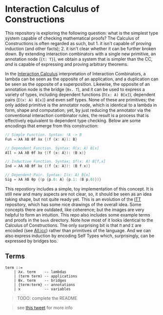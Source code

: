 Interaction Calculus of Constructions
=====================================

This repository is exploring the following question: what is the simplest type
system capable of checking mathematical proofs? The Calculus of Constructions is
often regarded as such, but 1. it isn't capable of proving induction (and other
facts); 2. it isn't clear whether it can be further broken down. By extending
interaction combinators with a single new primitive, an annotation node (`{t:
T}`), we obtain a system that is simpler than the CC, *and* is capable of
expressing and proving arbitrary theorems.

In the [Interaction
Calculus](https://github.com/VictorTaelin/Interaction-Calculus) interpretation
of Interaction Combinators, a lambda can be seen as the opposite of an
application, and a duplication can be seen as the opposite of a superposition.
Likewise, the opposite of an annotation node is the bridge (`θx. T`), and it can
be used to express a variety of types, including dependent functions (`Π(x: A)
B[x]`), dependent pairs (`Σ(x: A) B[x]`) and even self types. None of these are
primitives; the only added primitive is the annotator node, which is identical
to a lambda in form, shape and computation; yet, by just reducing the annotator
via the conventional interaction combinator rules, the result is a process that
is effectively equivalent to dependent type checking. Below are some encodings
that emerge from this construction:

```c
// Simple Function. Syntax: !A -> B
Fun = λA λB θf λx {(f {x: A}): B}

// Dependent Function. Syntax: Π(x: A) B[x]
All = λA λB θf λx {(f {x: A}): (B x)}

// Inductive Function. Syntax: $f(x: A) B[f,x]
Ind = λA λB θf λx {(f {x: A}): (B f x)}

// Dependent Pair. Syntax: Σ(x: A) B[x]
Sig = λA λB θp {(p {p.0: A} {p.1: (B p.0)})}
```

This repostiory includes a simple, toy implementation of this concept. It is
still new and many aspects are not clear, so, it should be seen as an idea
taking shape, but not quite ready yet. This is an evolution of the
[ITT](https://github.com/VictorTaelin/Interaction-Type-Theory) repository, which
has some nice drawings of the overall idea. Some concepts there are outdated,
like coherence; but the images are very helpful to form an intuition. This repo
also includes some example terms and proofs in the `book` directory. Note how
most of it looks identical to the Calculus of Constructions. The only surprising
bit is that `Π` and `Σ` are encoded (see
[All.icc](https://github.com/VictorTaelin/interaction-calculus-of-constructions/blob/main/book/All.icc))
rather than primitives of the language. And we can also express induction by
encoding Self Types which, surprisingly, can be expressed by bridges too.

Terms
-----

```
term ::=
    | λx. term    -- lambdas
    | (term term) -- applications
    | θx. term    -- bridges
    | {term:term} -- annotations
    | x           -- variables
```

> TODO: complete the README

> see [this tweet](https://x.com/VictorTaelin/status/1831798521755812118) for more info
